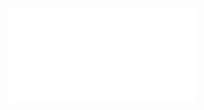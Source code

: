 <iframe src="//player.bilibili.com/player.html?aid=928352768&bvid=BV1KT4y1T7u7&cid=270413256&page=1" scrolling="no" border="0" frameborder="no" framespacing="0" allowfullscreen="true"> </iframe>
